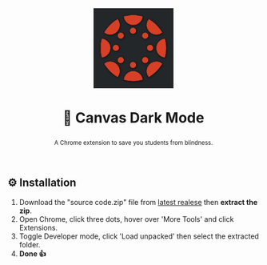 <div align="center">

  <img src="./assets/logo.png" width="160">

  # 🌙 Canvas Dark Mode

  <sub>A Chrome extension to save you students from blindness.</sub>

  <br>

</div>

## ⚙ Installation
1.  Download the "source code.zip" file from [latest realese](https://github.com/THEGOLDENPRO/Canvas-Dark-Mode/releases) then **extract the zip**.
2.  Open Chrome, click three dots, hover over 'More Tools' and click Extensions.
3.  Toggle Developer mode, click 'Load unpacked' then select the extracted folder.
4.  **Done 👍**
